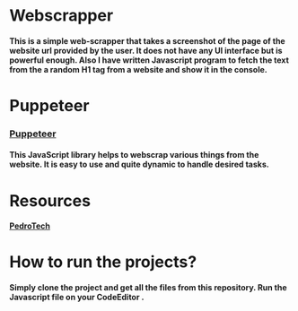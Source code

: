 # Webscrapper
#### This is a simple web-scrapper that takes a screenshot of the page  of the website url provided by the user. It does not have any UI interface but is powerful enough. Also I have written Javascript program to fetch the text from the  a random H1 tag from a website  and show it in the console.

# Puppeteer
### [Puppeteer](https://pptr.dev/)
#### This JavaScript library helps to webscrap various things from the website. It is easy to use and quite dynamic to handle desired tasks.

# Resources
#### [PedroTech](https://youtube.com/playlist?list=PLpPqplz6dKxUcQvYnLT9DDRwmPbs-xDuu)

# How to run the projects?
#### Simply clone the project and get all the files from this repository.  Run the Javascript file on your CodeEditor .
